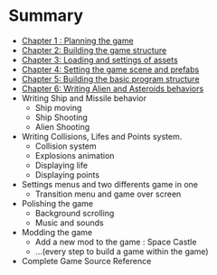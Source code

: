 # Summary

* [Chapter 1 : Planning the game](ch1.md)
* [Chapter 2: Building the game structure](ch2.md)
* [Chapter 3: Loading and settings of assets](ch3.md)
* [Chapter 4: Setting the game scene and prefabs](ch4.md)
* [Chapter 5: Building the basic program structure](ch5.md)
* [Chapter 6: Writing Alien and Asteroids behaviors](ch6.md)
* Writing Ship and Missile behavior
   * Ship moving
   * Ship Shooting
   * Alien Shooting
* Writing Collisions, Lifes and Points system.
   * Collision system
   * Explosions animation
   * Displaying life
   * Displaying points
* Settings menus and two differents game in one
   * Transition menu and game over screen
* Polishing the game
   * Background scrolling
   * Music and sounds
* Modding the game
   * Add a new mod to the game : Space Castle 
   * ...(every step to build a game within the game)
* Complete Game Source Reference